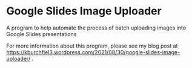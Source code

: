 # Google Slides Image Uploader
A program to help automate the process of batch uploading images into Google Slides presentations

For more information about this program, please see my blog post at https://kburchfiel3.wordpress.com/2021/08/30/google-slides-image-uploader/ . 
